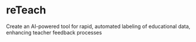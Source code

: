 # reTeach
Create an AI-powered tool for rapid, automated labeling of educational data, enhancing teacher feedback processes
